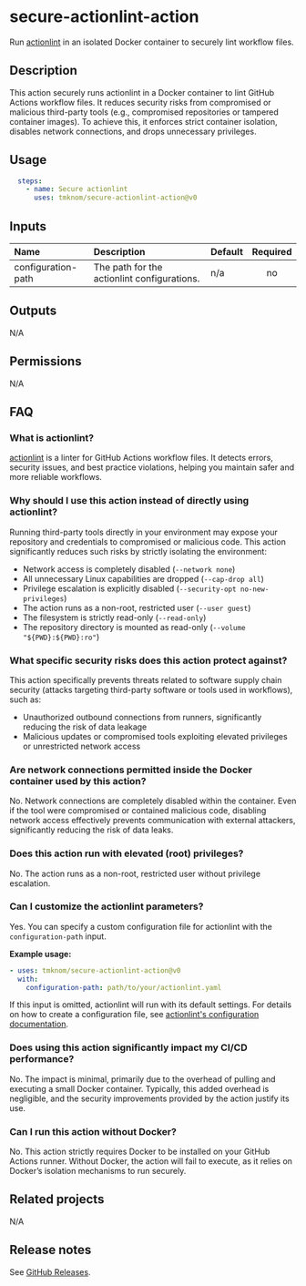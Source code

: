 # secure-actionlint-action

Run [actionlint][actionlint] in an isolated Docker container to securely lint workflow files.

<!-- actdocs start -->

## Description

This action securely runs actionlint in a Docker container to lint GitHub Actions workflow files.
It reduces security risks from compromised or malicious third-party tools (e.g., compromised repositories or tampered container images).
To achieve this, it enforces strict container isolation, disables network connections, and drops unnecessary privileges.

## Usage

```yaml
  steps:
    - name: Secure actionlint
      uses: tmknom/secure-actionlint-action@v0
```

## Inputs

| Name | Description | Default | Required |
| :--- | :---------- | :------ | :------: |
| configuration-path | The path for the actionlint configurations. | n/a | no |

## Outputs

N/A

<!-- actdocs end -->

## Permissions

N/A

## FAQ

### What is actionlint?

[actionlint][actionlint] is a linter for GitHub Actions workflow files.
It detects errors, security issues, and best practice violations, helping you maintain safer and more reliable workflows.

### Why should I use this action instead of directly using actionlint?

Running third-party tools directly in your environment may expose your repository and credentials to compromised or malicious code.
This action significantly reduces such risks by strictly isolating the environment:

- Network access is completely disabled (`--network none`)
- All unnecessary Linux capabilities are dropped (`--cap-drop all`)
- Privilege escalation is explicitly disabled (`--security-opt no-new-privileges`)
- The action runs as a non-root, restricted user  (`--user guest`)
- The filesystem is strictly read-only (`--read-only`)
- The repository directory is mounted as read-only (`--volume "${PWD}:${PWD}:ro"`)

### What specific security risks does this action protect against?

This action specifically prevents threats related to software supply chain security (attacks targeting third-party software or tools used in workflows), such as:

- Unauthorized outbound connections from runners, significantly reducing the risk of data leakage
- Malicious updates or compromised tools exploiting elevated privileges or unrestricted network access

### Are network connections permitted inside the Docker container used by this action?

No. Network connections are completely disabled within the container.
Even if the tool were compromised or contained malicious code, disabling network access effectively prevents communication with external attackers, significantly reducing the risk of data leaks.

### Does this action run with elevated (root) privileges?

No. The action runs as a non-root, restricted user without privilege escalation.

### Can I customize the actionlint parameters?

Yes. You can specify a custom configuration file for actionlint with the `configuration-path` input.

**Example usage:**

```yaml
- uses: tmknom/secure-actionlint-action@v0
  with:
    configuration-path: path/to/your/actionlint.yaml
```

If this input is omitted, actionlint will run with its default settings.
For details on how to create a configuration file, see [actionlint's configuration documentation](https://github.com/rhysd/actionlint/blob/main/docs/config.md).

### Does using this action significantly impact my CI/CD performance?

No. The impact is minimal, primarily due to the overhead of pulling and executing a small Docker container.
Typically, this added overhead is negligible, and the security improvements provided by the action justify its use.

### Can I run this action without Docker?

No. This action strictly requires Docker to be installed on your GitHub Actions runner.
Without Docker, the action will fail to execute, as it relies on Docker’s isolation mechanisms to run securely.

## Related projects

N/A

## Release notes

See [GitHub Releases][releases].

[actionlint]: https://github.com/rhysd/actionlint
[releases]: https://github.com/tmknom/secure-actionlint-action/releases
